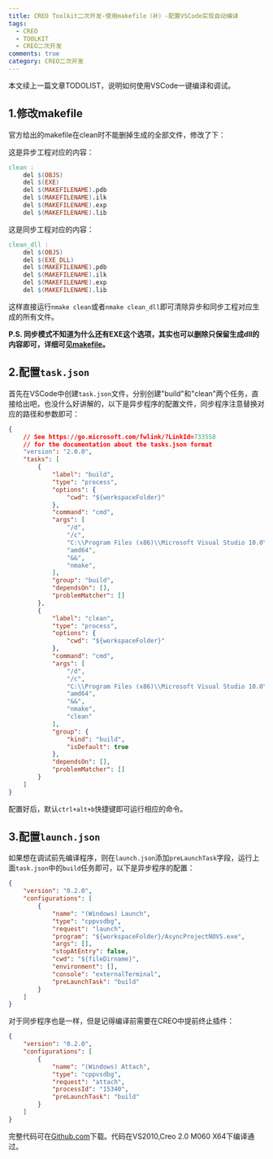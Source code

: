 ```yaml
---
title: CREO Toolkit二次开发-使用makefile（补）-配置VSCode实现自动编译
tags:
  - CREO
  - TOOLKIT
  - CREO二次开发
comments: true
category: CREO二次开发
---
```

本文续上一篇文章TODOLIST，说明如何使用VSCode一键编译和调试。

## 1.修改makefile

官方给出的makefile在clean时不能删掉生成的全部文件，修改了下：

这是异步工程对应的内容：

```makefile
clean :
	del $(OBJS)
	del $(EXE)
	del $(MAKEFILENAME).pdb
	del $(MAKEFILENAME).ilk
	del $(MAKEFILENAME).exp
	del $(MAKEFILENAME).lib
```

这是同步工程对应的内容：

```makefile
clean_dll :
	del $(OBJS)
	del $(EXE_DLL)
	del $(MAKEFILENAME).pdb
	del $(MAKEFILENAME).ilk
	del $(MAKEFILENAME).exp
	del $(MAKEFILENAME).lib
```

这样直接运行`nmake clean`或者`nmake clean_dll`即可清除异步和同步工程对应生成的所有文件。

**P.S. 同步模式不知道为什么还有EXE这个选项，其实也可以删除只保留生成dll的内容即可，详细可见[makefile](https://github.com/slacker-HD/creo_toolkit/blob/master/CreoTool/makefile)。**

## 2.配置`task.json`

首先在VSCode中创建`task.json`文件，分别创建"build"和"clean"两个任务，直接给出吧，也没什么好讲解的，以下是异步程序的配置文件，同步程序注意替换对应的路径和参数即可：

```json
{
    // See https://go.microsoft.com/fwlink/?LinkId=733558
    // for the documentation about the tasks.json format
    "version": "2.0.0",
    "tasks": [
        {
            "label": "build",
            "type": "process",
            "options": {
                "cwd": "${workspaceFolder}"
            },
            "command": "cmd",
            "args": [
                "/d",
                "/c",
                "C:\\Program Files (x86)\\Microsoft Visual Studio 10.0\\VC\\vcvarsall.bat",
                "amd64",
                "&&",
                "nmake",
            ],
            "group": "build",
            "dependsOn": [],
            "problemMatcher": []
        },
        {
            "label": "clean",
            "type": "process",
            "options": {
                "cwd": "${workspaceFolder}"
            },
            "command": "cmd",
            "args": [
                "/d",
                "/c",
                "C:\\Program Files (x86)\\Microsoft Visual Studio 10.0\\VC\\vcvarsall.bat",
                "amd64",
                "&&",
                "nmake",
                "clean"
            ],
            "group": {
                "kind": "build",
                "isDefault": true
            },
            "dependsOn": [],
            "problemMatcher": []
        }
    ]
}
```

配置好后，默认`ctrl+alt+b`快捷键即可运行相应的命令。

## 3.配置`launch.json`

如果想在调试前先编译程序，则在`launch.json`添加`preLaunchTask`字段，运行上面`task.json`中的`build`任务即可，以下是异步程序的配置：

```json
{
    "version": "0.2.0",
    "configurations": [
        {
            "name": "(Windows) Launch",
            "type": "cppvsdbg",
            "request": "launch",
            "program": "${workspaceFolder}/AsyncProjectNOVS.exe",
            "args": [],
            "stopAtEntry": false,
            "cwd": "${fileDirname}",
            "environment": [],
            "console": "externalTerminal",
            "preLaunchTask": "build"
        }
    ]
}
```

对于同步程序也是一样，但是记得编译前需要在CREO中提前终止插件：

```json
{
    "version": "0.2.0",
    "configurations": [
        {
            "name": "(Windows) Attach",
            "type": "cppvsdbg",
            "request": "attach",
            "processId": "15340",
            "preLaunchTask": "build"
        }
    ]
}
```


完整代码可在<a href="https://github.com/slacker-HD/creo_toolkit" target="_blank">Github.com</a>下载。代码在VS2010,Creo 2.0 M060 X64下编译通过。
